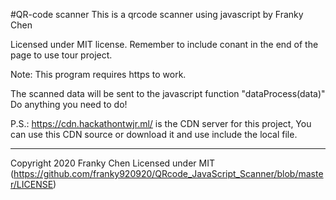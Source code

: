 #QR-code scanner
This is a qrcode scanner using javascript by Franky Chen

Licensed under MIT license. Remember to include conant in the end of the page to use tour project.

Note:
This program requires https to work.

The scanned data will be sent to the javascript function "dataProcess(data)"
Do anything you need to do! 

P.S.:
https://cdn.hackathontwjr.ml/ is the CDN server for this project, You can use this CDN source or download it and use include the local file.

---
Copyright 2020 Franky Chen
Licensed under MIT (https://github.com/franky920920/QRcode_JavaScript_Scanner/blob/master/LICENSE)
